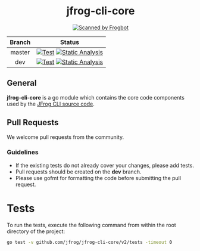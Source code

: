 <div align="center">

# jfrog-cli-core
[![Scanned by Frogbot](https://raw.github.com/jfrog/frogbot/master/images/frogbot-badge.svg)](https://github.com/jfrog/frogbot#readme)

</div>

| Branch |                                                                                                                                                                                            Status                                                                                                                                                                                            |
|:------:|:--------------------------------------------------------------------------------------------------------------------------------------------------------------------------------------------------------------------------------------------------------------------------------------------------------------------------------------------------------------------------------------------:|
| master | [![Test](https://github.com/jfrog/jfrog-cli-core/actions/workflows/test.yml/badge.svg?branch=master)](https://github.com/jfrog/jfrog-cli-core/actions/workflows/test.yml?query=branch%3Amaster) [![Static Analysis](https://github.com/jfrog/jfrog-cli-core/actions/workflows/analysis.yml/badge.svg?branch=master)](https://github.com/jfrog/jfrog-cli-core/actions/workflows/analysis.yml) |
|  dev   |     [![Test](https://github.com/jfrog/jfrog-cli-core/actions/workflows/test.yml/badge.svg?branch=dev)](https://github.com/jfrog/jfrog-cli-core/actions/workflows/test.yml?query=branch%3Adev) [![Static Analysis](https://github.com/jfrog/jfrog-cli-core/actions/workflows/analysis.yml/badge.svg?branch=dev)](https://github.com/jfrog/jfrog-cli-core/actions/workflows/analysis.yml)      |

## General

**jfrog-cli-core** is a go module which contains the core code components used by the [JFrog CLI source code](https://github.com/jfrog/jfrog-cli).

## Pull Requests

We welcome pull requests from the community.

### Guidelines

- If the existing tests do not already cover your changes, please add tests.
- Pull requests should be created on the **dev** branch.
- Please use gofmt for formatting the code before submitting the pull request.

# Tests

To run the tests, execute the following command from within the root directory of the project:

```sh
go test -v github.com/jfrog/jfrog-cli-core/v2/tests -timeout 0
```
